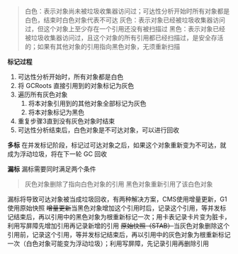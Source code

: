 > 白色：表示对象尚未被垃圾收集器访问过；可达性分析开始时所有对象都是白色，结束时白色对象代表不可达
> 灰色：表示对象已经被垃圾收集器访问过，但这个对象上至少存在一个引用还没有被扫描过
> 黑色：表示对象已经被垃圾收集器访问过，且这个对象的所有引用都已经扫描过，是安全存活的；如果有其他对象的引用指向黑色对象，无须重新扫描

**标记过程**

1. 可达性分析开始时，所有对象都是白色
2. 将 GCRoots 直接引用到的对象标记为灰色
3. 遍历所有灰色对象
    1. 将本对象引用到的其他对象全部标记为灰色
    2. 将本对象标记为黑色
4. 重复步骤3直到没有灰色对象时结束
5. 可达性分析结束后，白色对象是不可达对象，可以进行回收

**多标**
在并发标记阶段，标记过可达对象之后，如果这个对象重新变为不可达，就成为浮动垃圾，将在下一轮 GC 回收

**漏标**
漏标需要同时满足两个条件

> 灰色对象删除了指向白色对象的引用
> 黑色对象重新引用了该白色对象

漏标将导致可达对象被当成垃圾回收，有两种解决方案，CMS使用增量更新，G1使用原始快照
~~增量更新~~当黑色对象增加这个引用时后，记录这个引用，等并发标记结束后，再以引用中的黑色对象为根重新标记一次；用卡表记录卡片变为脏卡，利用写屏障先增加引用再记录新增的引用
~~原始快照（STAB）~~当灰色对象删除这个引用前，记录这个引用，等并发标记结束后，再以引用中的灰色对象为根重新标记一次（白色对象可能变为浮动垃圾）；利用写屏障，先记录引用再删除引用